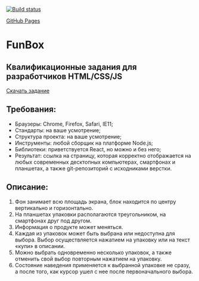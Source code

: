 [![Build status](https://ci.appveyor.com/api/projects/status/w0baj2x9oxxjeb5c/branch/main?svg=true)](https://ci.appveyor.com/project/kvrdv/funbox-test/branch/main)

[GitHub Pages](https://kvrdv.github.io/funbox-test/)

# FunBox

## Квалификационные задания для разработчиков HTML/CSS/JS

[Скачать задание](https://dl.funbox.ru/qt-html-css-js.zip)

## Требования:

- Браузеры: Chrome, Firefox, Safari, IE11;
- Стандарты: на ваше усмотрение;
- Структура проекта: на ваше усмотрение;
- Инструменты: любой сборщик на платформе Node.js;
- Библиотеки: приветствуется React, но можно и без него;
- Результат: ссылка на страницу, которая корректно отображается на любых современных десктопных компьютерах, смартфонах и планшетах, а также git-репозиторий с исходниками верстки.

## Описание:

1. Фон занимает всю площадь экрана, блок находится по центру вертикально и горизонтально.
2. На планшетах упаковки располагаются треугольником, на смартфонах друг под другом.
3. Информация о продукте может меняться.
4. Каждая из упаковок может быть выбрана или недоступна для выбора. Выбор осуществляется нажатием на упаковку или на текст «купи» в описании.
5. Можно выбрать одновременно несколько упаковок, а также отменить свой выбор повторным нажатием на упаковку.
6. Состояние наведения применяется к выбранной упаковке не сразу, а после того, как курсор ушел с нее после первоначального выбора.
